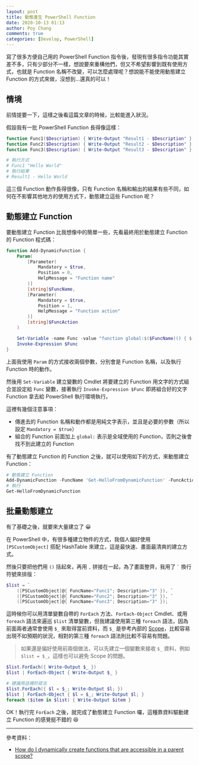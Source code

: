 ```yaml
---
layout: post
title: 動態產生 PowerShell Function
date: 2020-10-13 01:13
author: Poy Chang
comments: true
categories: [Develop, PowerShell]
---
```


寫了很多方便自己用的 PowerShell Function 指令後，發現有很多指令功能其實差不多，只有少部分不一樣，想說要來重構他們，但又不希望影響到既有使用方式，也就是 Function 名稱不改變，可以怎麼處理呢？想說能不能使用動態建立 Function 的方式來做，沒想到...還真的可以！

## 情境

前情提要一下，這樣之後看這篇文章的時候，比較能進入狀況。

假設我有一批 PowerShell Function 長得像這樣：

```ps1
function Func1($Description) { Write-Output "Result1 - $Description" }
function Func2($Description) { Write-Output "Result2 - $Description" }
function Func3($Description) { Write-Output "Result3 - $Description" }

# 執行方式
# Func1 "Hello World"
# 執行結果
# Result1 - Hello World
```

這三個 Function 動作長得很像，只有 Function 名稱和輸出的結果有些不同，如何在不影響其他地方的使用方式下，動態建立這些 Function 呢？

## 動態建立 Function

要動態建立 Function 比我想像中的簡單一些，先看最終用於動態建立 Function 的 Function 程式碼：

```ps1
function Add-DynamicFunction {
    Param(
        [Parameter(
            Mandatory = $true,
            Position = 0,
            HelpMessage = "Function name"
        )]
        [string]$FuncName,
        [Parameter(
            Mandatory = $true,
            Position = 1,
            HelpMessage = "Function action"
        )]
        [string]$FuncAction
    )

    Set-Variable -name Func -value "function global:$($FuncName)() { $($FuncAction) }"
    Invoke-Expression $Func
}
```

上面我使用 `Param` 的方式接收兩個參數，分別會是 Function 名稱，以及執行 Function 時的動作。

然後用 `Set-Variable` 建立變數的 Cmdlet 將要建立的 Function 用文字的方式組合並設定給 `Func` 變數，接著執行 `Invoke-Expression $Func` 即將組合好的文字 Function 拿去給 PowerShell 執行環境執行。

這裡有幾個注意事項：

* 傳進去的 Function 名稱和動作都是用純文字表示，並且是必要的參數（所以設定 `Mandatory = $true`）
* 組合的 Function 前面加上 `global:` 表示是全域使用的 Function，否則之後會找不到此建立的 Function

有了動態建立 Function 的 Function 之後，就可以使用如下的方式，來動態建立 Function：

```ps1
# 動態建立 Function
Add-DynamicFunction -FuncName 'Get-HelloFromDynamicFunction' -FuncAction 'Write-Output "Hello-Dynamic-Function..."'
# 執行
Get-HelloFromDynamicFunction
```

## 批量動態建立

有了基礎之後，就要來大量建立了 😀

在 PowerShell 中，有很多種建立物件的方式，我個人偏好使用 `[PSCustomObject]` 搭配 HashTable 來建立，這是最快速、畫面最清爽的建立方式。

然後只要把他們用 `()` 括起來，再用 `,` 拼接在一起，為了畫面整齊，我用了 `` ` `` 換行符號來排版：

```ps1
$list = `
    ([PSCustomObject]@{ FuncName="Func1"; Description="3" }), `
    ([PSCustomObject]@{ FuncName="Func2"; Description="3" }), `
    ([PSCustomObject]@{ FuncName="Func3"; Description="3" });
```

這時候你可以用清單變數自帶的 `ForEach` 方法、`ForEach-Object` Cmdlet、或用 `foreach` 語法來遍巡 `$list` 清單變數，但我建議使用第三種 `foreach` 語法，因為前面兩者通常會使用 `$_` 來取得當前資料，而 `$_` 是參考內部的 [Scope](https://docs.microsoft.com/en-us/powershell/module/microsoft.powershell.core/about/about_scopes)，比較容易出現不如預期的狀況，相對的第三種 `foreach` 語法則比較不容易有問題。

>如果還是偏好使用前兩個做法，可以先建立一個變數來接收 `$_` 資料，例如 `$list = $_`，這樣也可以避免 Scope 的問題。

```ps1
$list.ForEach({ Write-Output $_ })
$list | ForEach-Object { Write-Output $_ }

# 建議用這裡的寫法
$list.ForEach({ $l = $_; Write-Output $l; })
$list | ForEach-Object { $l = $_; Write-Output $l; }
foreach ($item in $list) { Write-Output $item }
```

OK！執行完 `ForEach` 之後，就完成了動態建立 Function 囉，這種靠資料驅動建立 Function 的感覺挺不錯的 😆

----------

參考資料：

* [How do I dynamically create functions that are accessible in a parent scope?](https://stackoverflow.com/questions/1123634/how-do-i-dynamically-create-functions-that-are-accessible-in-a-parent-scope)

